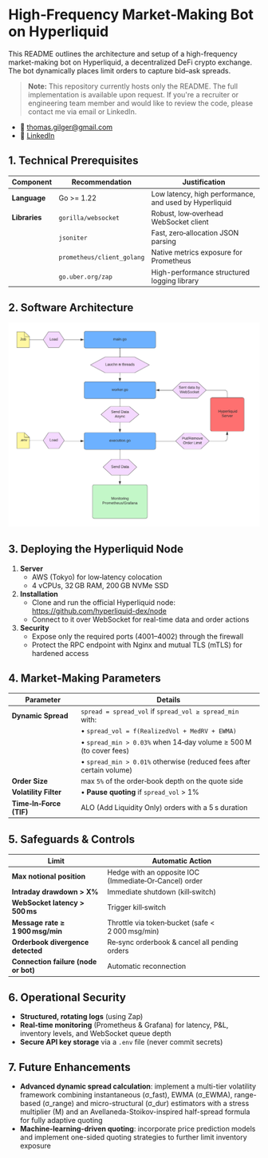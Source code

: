 # High‑Frequency Market‑Making Bot on Hyperliquid

This README outlines the architecture and setup of a high-frequency market-making bot on Hyperliquid, a decentralized DeFi crypto exchange. The bot dynamically places limit orders to capture bid–ask spreads.

> **Note:** This repository currently hosts only the README. The full implementation is available upon request. If you're a recruiter or engineering team member and would like to review the code, please contact me via email or LinkedIn.

- 📧 thomas.gilger@gmail.com
- 🔗 [LinkedIn](https://www.linkedin.com/in/thomasgilger)



## 1. Technical Prerequisites
| Component     | Recommendation              | Justification                                                                 |
|---------------|-----------------------------|-------------------------------------------------------------------------------|
| **Language**  | Go >= 1.22                  | Low latency, high performance, and used by Hyperliquid                        |
| **Libraries** | `gorilla/websocket`         | Robust, low‑overhead WebSocket client                                         |
|               | `jsoniter`                  | Fast, zero‑allocation JSON parsing                                            |
|               | `prometheus/client_golang`  | Native metrics exposure for Prometheus                                        |
|               | `go.uber.org/zap`           | High-performance structured logging library |

## 2. Software Architecture
![Architecture](architecture.png)

## 3. Deploying the Hyperliquid Node

1. **Server**
    - AWS (Tokyo) for low‑latency colocation
    - 4 vCPUs, 32 GB RAM, 200 GB NVMe SSD
2. **Installation**
    - Clone and run the official Hyperliquid node: https://github.com/hyperliquid-dex/node
    - Connect to it over WebSocket for real-time data and order actions
3. **Security**
    - Expose only the required ports (4001–4002) through the firewall
    - Protect the RPC endpoint with Nginx and mutual TLS (mTLS) for hardened access

## 4. Market‑Making Parameters

| Parameter | Details |
| --- | --- |
| **Dynamic Spread** | `spread = spread_vol` if `spread_vol ≥ spread_min` with: |
|  | • `spread_vol = f(RealizedVol + MedRV + EWMA)` |
|  | • `spread_min > 0.03%` when 14‑day volume ≥ 500 M (to cover fees) |
|  | • `spread_min > 0.01%` otherwise (reduced fees after certain volume) |
| **Order Size** | max `5%` of the order‑book depth on the quote side |
| **Volatility Filter** | • **Pause quoting** if `spread_vol` > 1% |
| **Time‑In‑Force (TIF)** | ALO (Add Liquidity Only) orders with a 5 s duration |

## 5. Safeguards & Controls

| Limit | Automatic Action |
| --- | --- |
| **Max notional position** | Hedge with an opposite IOC (Immediate‑Or‑Cancel) order |
| **Intraday drawdown > X%** | Immediate shutdown (kill‑switch) |
| **WebSocket latency > 500 ms** | Trigger kill‑switch |
| **Message rate ≥ 1 900 msg/min** | Throttle via token‑bucket (safe < 2 000 msg/min) |
| **Orderbook divergence detected** | Re‑sync orderbook & cancel all pending orders |
| **Connection failure (node or bot)** | Automatic reconnection |

## 6. Operational Security

- **Structured, rotating logs** (using Zap)
- **Real‑time monitoring** (Prometheus & Grafana) for latency, P&L, inventory levels, and WebSocket queue depth
- **Secure API key storage** via a `.env` file (never commit secrets)

## 7. Future Enhancements

- **Advanced dynamic spread calculation**: implement a multi-tier volatility framework combining instantaneous (σ_fast), EWMA (σ_EWMA), range-based (σ_range) and micro-structural (σ_dur) estimators with a stress multiplier (M) and an Avellaneda-Stoikov-inspired half-spread formula for fully adaptive quoting
- **Machine-learning-driven quoting**: incorporate price prediction models and implement one-sided quoting strategies to further limit inventory exposure
